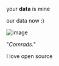 <!-- ![Silicon27's GitHub stats](https://github-readme-stats.vercel.app/api?username=Silicon27&show_icons=true&theme=tokyonight) -->


your **data** is mine


























our data now :)

![image](https://github.com/user-attachments/assets/e5fb3fea-7eba-43b3-bf52-bc3c63fa1095)



"*Comrads.*"


I love open source

